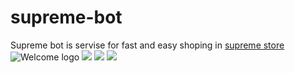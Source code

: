 # supreme-bot
Supreme bot is servise for fast and easy shoping in [supreme store](http://www.supremenewyork.com/)
![Welcome logo](https://pp.userapi.com/c638717/v638717903/4ee17/PUloCdWJ_yg.jpg)
![](https://pp.userapi.com/c638717/v638717903/4ee21/zankst0yW8c.jpg)
![](https://pp.userapi.com/c638717/v638717903/4ee35/3yGg38T1mgQ.jpg)
![](https://pp.userapi.com/c638717/v638717903/4ee3f/Kz9deGqWn5c.jpg)
